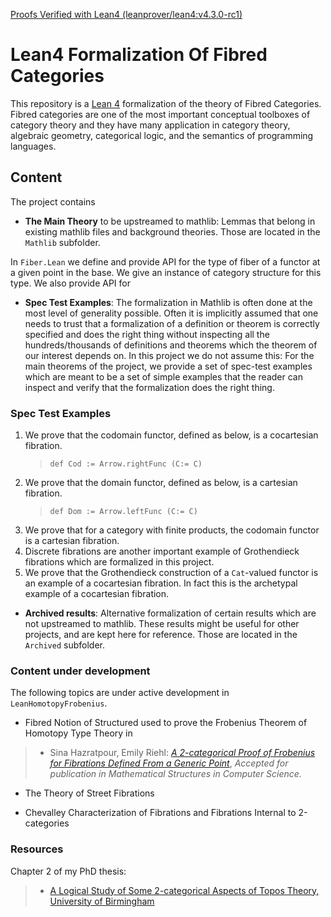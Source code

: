[Proofs Verified with Lean4 (leanprover/lean4:v4.3.0-rc1)](https://github.com/sinhp/LeanHomotopyFrobenius/blob/master/lean-toolchain)

# Lean4 Formalization Of Fibred Categories

This repository is a [Lean 4](https://github.com/leanprover/lean4) formalization of the theory of Fibred Categories. Fibred categories are one of the most important conceptual toolboxes of category theory and they have many application in category theory, algebraic geometry, categorical logic, and the semantics of programming languages. 

## Content

The project contains

* **The Main Theory** to be upstreamed to mathlib: Lemmas that belong in existing mathlib files and background theories. Those are located in the `Mathlib` subfolder.

In `Fiber.Lean` we define and provide API for the type of fiber of a functor at a given point in the base. We give an instance of category structure for this type. We also provide API for 


* **Spec Test Examples**: The formalization in Mathlib is often done at the most level of generality possible. Often it is implicitly assumed that one needs to trust that a formalization of a definition or theorem is correctly specified and does the right thing without inspecting all the hundreds/thousands of definitions and theorems which the theorem of our interest depends on. In this project we do not assume this: For the main theorems of the project, we provide a set of spec-test examples which are meant to be a set of simple examples that the reader can inspect and verify that the formalization does the right thing.

### Spec Test Examples

1. We prove that the codomain functor, defined as below, is a cocartesian fibration. 
    > `def Cod := Arrow.rightFunc (C:= C)`
2. We prove that the domain functor, defined as below, is a cartesian fibration.
    > `def Dom := Arrow.leftFunc (C:= C)`
3. We prove that for a category with finite products, the codomain functor is a cartesian fibration.   
4. Discrete fibrations are another important example of Grothendieck fibrations which are formalized in this project. 
5. We prove that the Grothendieck construction of a `Cat`-valued functor is an example of a cocartesian fibration. In fact this is the archetypal example of a cocartesian fibration.
* **Archived results**: Alternative formalization of certain results which are not upstreamed to mathlib. These results might be useful for other projects, and are kept here for reference. Those are located in the `Archived` subfolder.


### Content under development

The following topics are under active development in `LeanHomotopyFrobenius`.

* Fibred Notion of Structured used to prove the Frobenius Theorem of Homotopy Type Theory in 

> - Sina Hazratpour, Emily Riehl: [*A 2-categorical Proof of Frobenius for Fibrations Defined From a Generic Point*](https://arxiv.org/abs/2210.00078), *Accepted for publication in Mathematical Structures in Computer Science.* 

* The Theory of Street Fibrations 

* Chevalley Characterization of Fibrations and Fibrations Internal to 2-categories

### Resources 
Chapter 2 of my PhD thesis: 
> - [A Logical Study of Some 2-categorical Aspects of Topos Theory, University of Birmingham](https://etheses.bham.ac.uk//id/eprint/9752/7/Hazratpour2019PhD.pdf)



